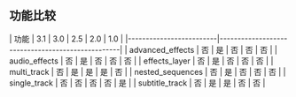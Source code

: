 ## 功能比较

| 功能 | 3.1 | 3.0 | 2.5 | 2.0 | 1.0 |
|-------------------------|--------------------------------------------------|
| advanced_effects | 否 | 是 | 否 | 否 | 否 | 
| audio_effects | 否 | 是 | 否 | 否 | 否 | 
| effects_layer | 否 | 是 | 否 | 否 | 否 | 
| multi_track | 否 | 是 | 是 | 是 | 否 | 
| nested_sequences | 否 | 是 | 否 | 否 | 否 | 
| single_track | 否 | 否 | 否 | 否 | 是 | 
| subtitle_track | 否 | 是 | 是 | 否 | 否 | 
